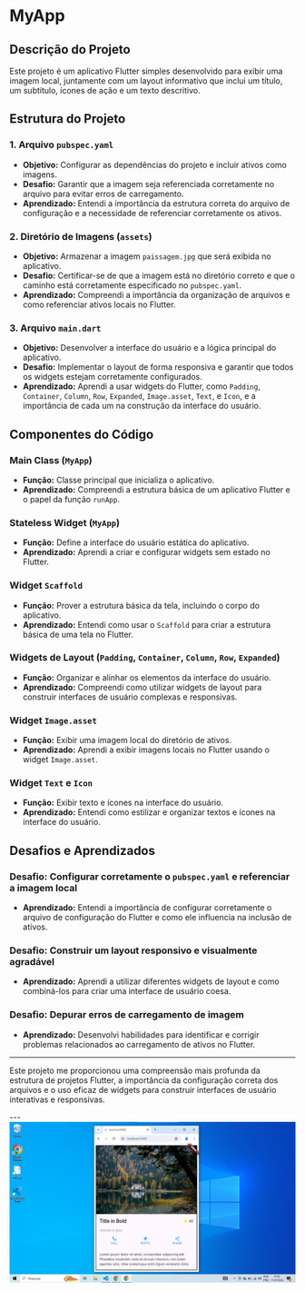# MyApp

## Descrição do Projeto

Este projeto é um aplicativo Flutter simples desenvolvido para exibir uma imagem local, juntamente com um layout informativo que inclui um título, um subtítulo, ícones de ação e um texto descritivo.

## Estrutura do Projeto

### 1. Arquivo `pubspec.yaml`
- **Objetivo:** Configurar as dependências do projeto e incluir ativos como imagens.
- **Desafio:** Garantir que a imagem seja referenciada corretamente no arquivo para evitar erros de carregamento.
- **Aprendizado:** Entendi a importância da estrutura correta do arquivo de configuração e a necessidade de referenciar corretamente os ativos.

### 2. Diretório de Imagens (`assets`)
- **Objetivo:** Armazenar a imagem `paissagem.jpg` que será exibida no aplicativo.
- **Desafio:** Certificar-se de que a imagem está no diretório correto e que o caminho está corretamente especificado no `pubspec.yaml`.
- **Aprendizado:** Compreendi a importância da organização de arquivos e como referenciar ativos locais no Flutter.

### 3. Arquivo `main.dart`
- **Objetivo:** Desenvolver a interface do usuário e a lógica principal do aplicativo.
- **Desafio:** Implementar o layout de forma responsiva e garantir que todos os widgets estejam corretamente configurados.
- **Aprendizado:** Aprendi a usar widgets do Flutter, como `Padding`, `Container`, `Column`, `Row`, `Expanded`, `Image.asset`, `Text`, e `Icon`, e a importância de cada um na construção da interface do usuário.

## Componentes do Código

### Main Class (`MyApp`)
- **Função:** Classe principal que inicializa o aplicativo.
- **Aprendizado:** Compreendi a estrutura básica de um aplicativo Flutter e o papel da função `runApp`.

### Stateless Widget (`MyApp`)
- **Função:** Define a interface do usuário estática do aplicativo.
- **Aprendizado:** Aprendi a criar e configurar widgets sem estado no Flutter.

### Widget `Scaffold`
- **Função:** Prover a estrutura básica da tela, incluindo o corpo do aplicativo.
- **Aprendizado:** Entendi como usar o `Scaffold` para criar a estrutura básica de uma tela no Flutter.

### Widgets de Layout (`Padding`, `Container`, `Column`, `Row`, `Expanded`)
- **Função:** Organizar e alinhar os elementos da interface do usuário.
- **Aprendizado:** Compreendi como utilizar widgets de layout para construir interfaces de usuário complexas e responsivas.

### Widget `Image.asset`
- **Função:** Exibir uma imagem local do diretório de ativos.
- **Aprendizado:** Aprendi a exibir imagens locais no Flutter usando o widget `Image.asset`.

### Widget `Text` e `Icon`
- **Função:** Exibir texto e ícones na interface do usuário.
- **Aprendizado:** Entendi como estilizar e organizar textos e ícones na interface do usuário.

## Desafios e Aprendizados

### Desafio: Configurar corretamente o `pubspec.yaml` e referenciar a imagem local
- **Aprendizado:** Entendi a importância de configurar corretamente o arquivo de configuração do Flutter e como ele influencia na inclusão de ativos.

### Desafio: Construir um layout responsivo e visualmente agradável
- **Aprendizado:** Aprendi a utilizar diferentes widgets de layout e como combiná-los para criar uma interface de usuário coesa.

### Desafio: Depurar erros de carregamento de imagem
- **Aprendizado:** Desenvolvi habilidades para identificar e corrigir problemas relacionados ao carregamento de ativos no Flutter.

---

Este projeto me proporcionou uma compreensão mais profunda da estrutura de projetos Flutter, a importância da configuração correta dos arquivos e o uso eficaz de widgets para construir interfaces de usuário interativas e responsivas.

---![Projeto Online](projetonline.png)


